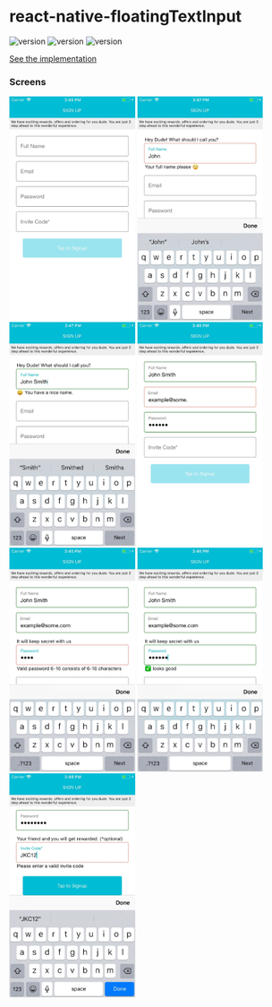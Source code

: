# react-native-floatingTextInput

![version](https://img.shields.io/badge/version-1.0.0-green.svg)
![version](https://img.shields.io/badge/npm-react--native--floating--text--input-orange.svg)
![version](https://img.shields.io/badge/platform-iOS|android-blue.svg)

[See the implementation](https://github.com/dayitv89/react-native-floatingTextInput/blob/master/App.js)

### Screens

<img src="imgs/default.jpg" height="400" />
<img src="imgs/invalid_name.jpg" height="400" />
<img src="imgs/valid_name.jpg" height="400" />
<img src="imgs/invalid_email.jpg" height="400" />
<img src="imgs/invalid_pwd.jpg" height="400" />
<img src="imgs/valid_pwd.jpg" height="400" />
<img src="imgs/optional_fields.jpg" height="400" />
